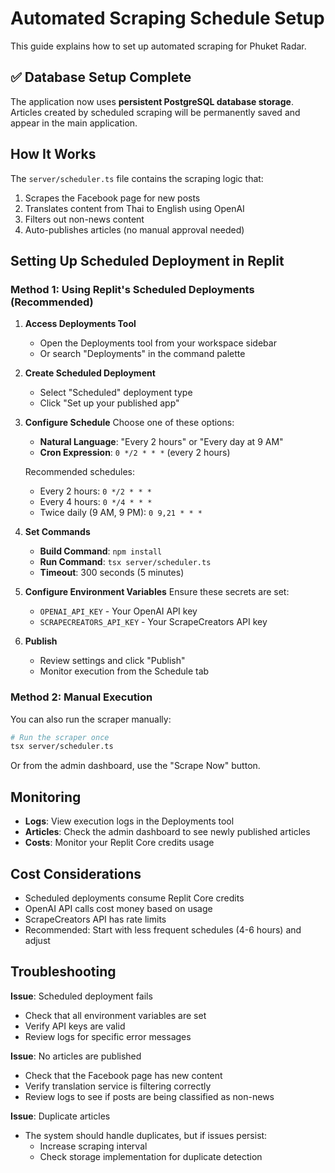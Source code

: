 # Automated Scraping Schedule Setup

This guide explains how to set up automated scraping for Phuket Radar.

## ✅ Database Setup Complete

The application now uses **persistent PostgreSQL database storage**. Articles created by scheduled scraping will be permanently saved and appear in the main application.

## How It Works

The `server/scheduler.ts` file contains the scraping logic that:
1. Scrapes the Facebook page for new posts
2. Translates content from Thai to English using OpenAI
3. Filters out non-news content
4. Auto-publishes articles (no manual approval needed)

## Setting Up Scheduled Deployment in Replit

### Method 1: Using Replit's Scheduled Deployments (Recommended)

1. **Access Deployments Tool**
   - Open the Deployments tool from your workspace sidebar
   - Or search "Deployments" in the command palette

2. **Create Scheduled Deployment**
   - Select "Scheduled" deployment type
   - Click "Set up your published app"

3. **Configure Schedule**
   Choose one of these options:
   - **Natural Language**: "Every 2 hours" or "Every day at 9 AM"
   - **Cron Expression**: `0 */2 * * *` (every 2 hours)
   
   Recommended schedules:
   - Every 2 hours: `0 */2 * * *`
   - Every 4 hours: `0 */4 * * *`
   - Twice daily (9 AM, 9 PM): `0 9,21 * * *`

4. **Set Commands**
   - **Build Command**: `npm install`
   - **Run Command**: `tsx server/scheduler.ts`
   - **Timeout**: 300 seconds (5 minutes)

5. **Configure Environment Variables**
   Ensure these secrets are set:
   - `OPENAI_API_KEY` - Your OpenAI API key
   - `SCRAPECREATORS_API_KEY` - Your ScrapeCreators API key

6. **Publish**
   - Review settings and click "Publish"
   - Monitor execution from the Schedule tab

### Method 2: Manual Execution

You can also run the scraper manually:

```bash
# Run the scraper once
tsx server/scheduler.ts
```

Or from the admin dashboard, use the "Scrape Now" button.

## Monitoring

- **Logs**: View execution logs in the Deployments tool
- **Articles**: Check the admin dashboard to see newly published articles
- **Costs**: Monitor your Replit Core credits usage

## Cost Considerations

- Scheduled deployments consume Replit Core credits
- OpenAI API calls cost money based on usage
- ScrapeCreators API has rate limits
- Recommended: Start with less frequent schedules (4-6 hours) and adjust

## Troubleshooting

**Issue**: Scheduled deployment fails
- Check that all environment variables are set
- Verify API keys are valid
- Review logs for specific error messages

**Issue**: No articles are published
- Check that the Facebook page has new content
- Verify translation service is filtering correctly
- Review logs to see if posts are being classified as non-news

**Issue**: Duplicate articles
- The system should handle duplicates, but if issues persist:
  - Increase scraping interval
  - Check storage implementation for duplicate detection
